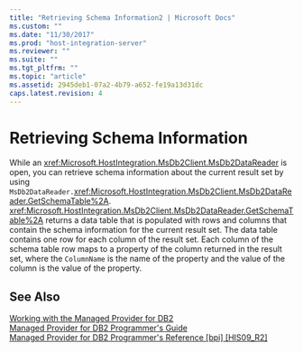 ```yaml
---
title: "Retrieving Schema Information2 | Microsoft Docs"
ms.custom: ""
ms.date: "11/30/2017"
ms.prod: "host-integration-server"
ms.reviewer: ""
ms.suite: ""
ms.tgt_pltfrm: ""
ms.topic: "article"
ms.assetid: 2945deb1-07a2-4b79-a652-fe19a13d31dc
caps.latest.revision: 4
---
```

# Retrieving Schema Information
While an <xref:Microsoft.HostIntegration.MsDb2Client.MsDb2DataReader> is open, you can retrieve schema information about the current result set by using `MsDb2DataReader.`<xref:Microsoft.HostIntegration.MsDb2Client.MsDb2DataReader.GetSchemaTable%2A>. <xref:Microsoft.HostIntegration.MsDb2Client.MsDb2DataReader.GetSchemaTable%2A> returns a data table that is populated with rows and columns that contain the schema information for the current result set. The data table contains one row for each column of the result set. Each column of the schema table row maps to a property of the column returned in the result set, where the `ColumnName` is the name of the property and the value of the column is the value of the property.  
  
## See Also  
 [Working with the Managed Provider for DB2](../HIS2010/working-with-the-managed-provider-for-db22.md)   
 [Managed Provider for DB2 Programmer's Guide](../HIS2010/managed-provider-for-db2-programmer-s-guide1.md)   
 [Managed Provider for DB2 Programmer's Reference &#91;bpi&#93; &#91;HIS09_R2&#93;](http://msdn.microsoft.com/en-us/a50e991f-d651-40cb-a45c-d64fa132d251)